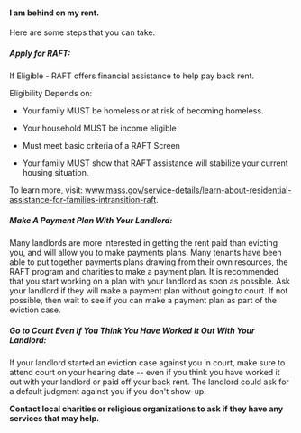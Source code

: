 #### I am behind on my rent.

Here are some steps that you can take.

##### Apply for RAFT: 

If Eligible - RAFT offers financial assistance to help pay back rent.

Eligibility Depends on:

-   Your family MUST be homeless or at risk of becoming homeless.

-   Your household MUST be income eligible

-   Must meet basic criteria of a RAFT Screen

-   Your family MUST show that RAFT assistance will stabilize your
    current housing situation.

To learn more, visit:
www.mass.gov/service-details/learn-about-residential-assistance-for-families-intransition-raft.

##### Make A Payment Plan With Your Landlord: 

Many landlords are more interested in getting the rent paid than
evicting you, and will allow you to make payments plans. Many tenants
have been able to put together payments plans drawing from their own
resources, the RAFT program and charities to make a payment plan. It is
recommended that you start working on a plan with your landlord as soon
as possible. Ask your landlord if they will make a payment plan without
going to court. If not possible, then wait to see if you can make a
payment plan as part of the eviction case.

##### Go to Court Even If You Think You Have Worked It Out With Your Landlord:

If your landlord started an eviction case against you in court, make
sure to attend court on your hearing date -- even if you think you have
worked it out with your landlord or paid off your back rent. The
landlord could ask for a default judgment against you if you don't
show-up.

**Contact local charities or religious organizations to ask if they have
any services that may help.**

